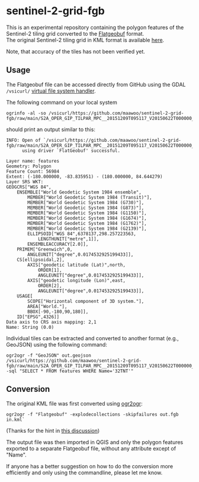 # sentinel-2-grid-fgb

This is an experimental repository containing the polygon features of the Sentinel-2 tiling grid converted to the [Flatgeobuf](https://github.com/flatgeobuf/flatgeobuf) format.  
The original Sentinel-2 tiling grid in KML format is available [here](https://sentinel.esa.int/web/sentinel/missions/sentinel-2/data-products).

Note, that accuracy of the tiles has not been verified yet.

## Usage

The Flatgeobuf file can be accessed directly from GitHub using the GDAL `/vsicurl/` [virtual file system handler](https://gdal.org/user/virtual_file_systems.html#vsicurl-http-https-ftp-files-random-access).

The following command on your local system
``` 
ogrinfo -al -so /vsicurl/https://github.com/maawoo/sentinel-2-grid-fgb/raw/main/S2A_OPER_GIP_TILPAR_MPC__20151209T095117_V20150622T000000_21000101T000000_B00_poly.fgb
```

should print an output similar to this:
```
INFO: Open of `/vsicurl/https://github.com/maawoo/sentinel-2-grid-fgb/raw/main/S2A_OPER_GIP_TILPAR_MPC__20151209T095117_V20150622T000000_21000101T000000_B00_poly.fgb'
      using driver `FlatGeobuf' successful.

Layer name: features
Geometry: Polygon
Feature Count: 56984
Extent: (-180.000000, -83.835951) - (180.000000, 84.644279)
Layer SRS WKT:
GEOGCRS["WGS 84",
    ENSEMBLE["World Geodetic System 1984 ensemble",
        MEMBER["World Geodetic System 1984 (Transit)"],
        MEMBER["World Geodetic System 1984 (G730)"],
        MEMBER["World Geodetic System 1984 (G873)"],
        MEMBER["World Geodetic System 1984 (G1150)"],
        MEMBER["World Geodetic System 1984 (G1674)"],
        MEMBER["World Geodetic System 1984 (G1762)"],
        MEMBER["World Geodetic System 1984 (G2139)"],
        ELLIPSOID["WGS 84",6378137,298.257223563,
            LENGTHUNIT["metre",1]],
        ENSEMBLEACCURACY[2.0]],
    PRIMEM["Greenwich",0,
        ANGLEUNIT["degree",0.0174532925199433]],
    CS[ellipsoidal,2],
        AXIS["geodetic latitude (Lat)",north,
            ORDER[1],
            ANGLEUNIT["degree",0.0174532925199433]],
        AXIS["geodetic longitude (Lon)",east,
            ORDER[2],
            ANGLEUNIT["degree",0.0174532925199433]],
    USAGE[
        SCOPE["Horizontal component of 3D system."],
        AREA["World."],
        BBOX[-90,-180,90,180]],
    ID["EPSG",4326]]
Data axis to CRS axis mapping: 2,1
Name: String (0.0)
```

Individual tiles can be extracted and converted to another format (e.g., GeoJSON) using the following command:
```
ogr2ogr -f "GeoJSON" out.geojson /vsicurl/https://github.com/maawoo/sentinel-2-grid-fgb/raw/main/S2A_OPER_GIP_TILPAR_MPC__20151209T095117_V20150622T000000_21000101T000000_B00_poly.fgb -sql "SELECT * FROM features WHERE Name='32TNT'"
```

## Conversion

The original KML file was first converted using [ogr2ogr](https://gdal.org/programs/ogr2ogr.html):
```
ogr2ogr -f "Flatgeobuf" -explodecollections -skipfailures out.fgb in.kml`
```
(Thanks for the hint in [this discussion](https://github.com/flatgeobuf/flatgeobuf/discussions/262))

The output file was then imported in QGIS and only the polygon features exported to a separate Flatgeobuf file, without 
any attribute except of "Name". 

If anyone has a better suggestion on how to do the conversion more efficiently and only using the commandline, please let me know.
